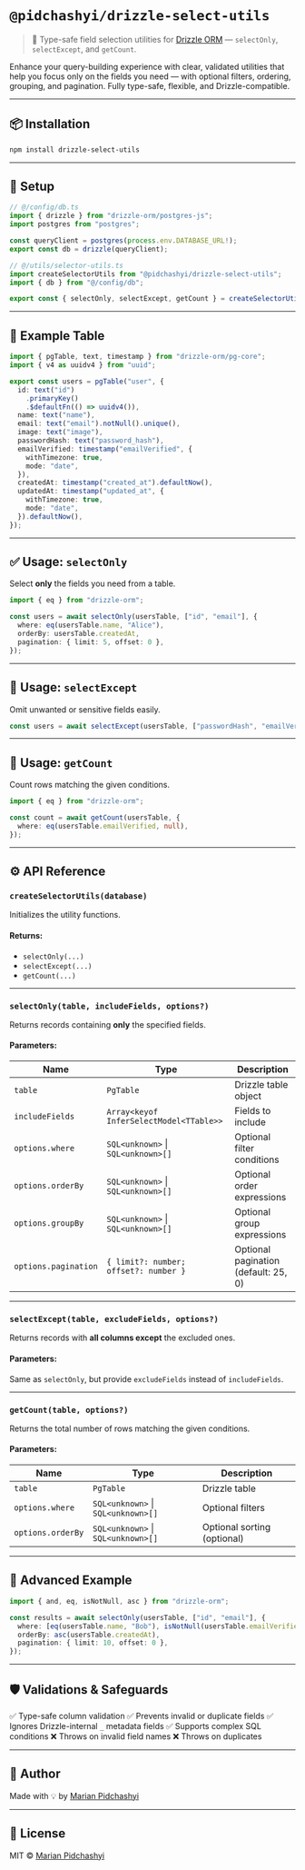 # `@pidchashyi/drizzle-select-utils`

> 🧩 Type-safe field selection utilities for [Drizzle ORM](https://orm.drizzle.team) — `selectOnly`, `selectExcept`, and `getCount`.

Enhance your query-building experience with clear, validated utilities that help you focus only on the fields you need — with optional filters, ordering, grouping, and pagination. Fully type-safe, flexible, and Drizzle-compatible.

---

## 📦 Installation

```bash
npm install drizzle-select-utils
```

---

## 🔧 Setup

```ts
// @/config/db.ts
import { drizzle } from "drizzle-orm/postgres-js";
import postgres from "postgres";

const queryClient = postgres(process.env.DATABASE_URL!);
export const db = drizzle(queryClient);
```

```ts
// @/utils/selector-utils.ts
import createSelectorUtils from "@pidchashyi/drizzle-select-utils";
import { db } from "@/config/db";

export const { selectOnly, selectExcept, getCount } = createSelectorUtils(db);
```

---

## 🧩 Example Table

```ts
import { pgTable, text, timestamp } from "drizzle-orm/pg-core";
import { v4 as uuidv4 } from "uuid";

export const users = pgTable("user", {
  id: text("id")
    .primaryKey()
    .$defaultFn(() => uuidv4()),
  name: text("name"),
  email: text("email").notNull().unique(),
  image: text("image"),
  passwordHash: text("password_hash"),
  emailVerified: timestamp("emailVerified", {
    withTimezone: true,
    mode: "date",
  }),
  createdAt: timestamp("created_at").defaultNow(),
  updatedAt: timestamp("updated_at", {
    withTimezone: true,
    mode: "date",
  }).defaultNow(),
});
```

---

## ✅ Usage: `selectOnly`

Select **only** the fields you need from a table.

```ts
import { eq } from "drizzle-orm";

const users = await selectOnly(usersTable, ["id", "email"], {
  where: eq(usersTable.name, "Alice"),
  orderBy: usersTable.createdAt,
  pagination: { limit: 5, offset: 0 },
});
```

---

## 🚫 Usage: `selectExcept`

Omit unwanted or sensitive fields easily.

```ts
const users = await selectExcept(usersTable, ["passwordHash", "emailVerified"]);
```

---

## 🔢 Usage: `getCount`

Count rows matching the given conditions.

```ts
import { eq } from "drizzle-orm";

const count = await getCount(usersTable, {
  where: eq(usersTable.emailVerified, null),
});
```

---

## ⚙️ API Reference

### `createSelectorUtils(database)`

Initializes the utility functions.

#### Returns:

- `selectOnly(...)`
- `selectExcept(...)`
- `getCount(...)`

---

### `selectOnly(table, includeFields, options?)`

Returns records containing **only** the specified fields.

#### Parameters:

| Name                 | Type                                    | Description                          |
| -------------------- | --------------------------------------- | ------------------------------------ |
| `table`              | `PgTable`                               | Drizzle table object                 |
| `includeFields`      | `Array<keyof InferSelectModel<TTable>>` | Fields to include                    |
| `options.where`      | `SQL<unknown>` \| `SQL<unknown>[]`      | Optional filter conditions           |
| `options.orderBy`    | `SQL<unknown>` \| `SQL<unknown>[]`      | Optional order expressions           |
| `options.groupBy`    | `SQL<unknown>` \| `SQL<unknown>[]`      | Optional group expressions           |
| `options.pagination` | `{ limit?: number; offset?: number }`   | Optional pagination (default: 25, 0) |

---

### `selectExcept(table, excludeFields, options?)`

Returns records with **all columns except** the excluded ones.

#### Parameters:

Same as `selectOnly`, but provide `excludeFields` instead of `includeFields`.

---

### `getCount(table, options?)`

Returns the total number of rows matching the given conditions.

#### Parameters:

| Name              | Type                               | Description                 |
| ----------------- | ---------------------------------- | --------------------------- |
| `table`           | `PgTable`                          | Drizzle table               |
| `options.where`   | `SQL<unknown>` \| `SQL<unknown>[]` | Optional filters            |
| `options.orderBy` | `SQL<unknown>` \| `SQL<unknown>[]` | Optional sorting (optional) |

---

## 🧪 Advanced Example

```ts
import { and, eq, isNotNull, asc } from "drizzle-orm";

const results = await selectOnly(usersTable, ["id", "email"], {
  where: [eq(usersTable.name, "Bob"), isNotNull(usersTable.emailVerified)],
  orderBy: asc(usersTable.createdAt),
  pagination: { limit: 10, offset: 0 },
});
```

---

## 🛡️ Validations & Safeguards

✅ Type-safe column validation
✅ Prevents invalid or duplicate fields
✅ Ignores Drizzle-internal `_` metadata fields
✅ Supports complex SQL conditions
❌ Throws on invalid field names
❌ Throws on duplicates

---

## 👤 Author

Made with 💡 by [Marian Pidchashyi](https://github.com/Marian1309)

---

## 📄 License

MIT © [Marian Pidchashyi](https://github.com/Marian1309/drizzle-select-utils/LICENCE)
